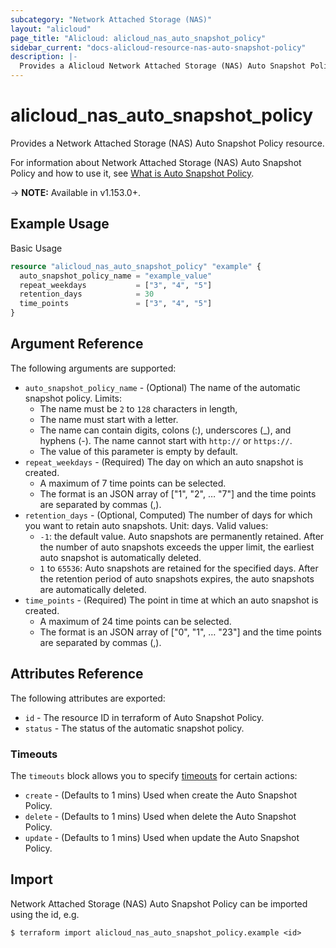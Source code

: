 ```yaml
---
subcategory: "Network Attached Storage (NAS)"
layout: "alicloud"
page_title: "Alicloud: alicloud_nas_auto_snapshot_policy"
sidebar_current: "docs-alicloud-resource-nas-auto-snapshot-policy"
description: |-
  Provides a Alicloud Network Attached Storage (NAS) Auto Snapshot Policy resource.
---
```


# alicloud\_nas\_auto\_snapshot\_policy

Provides a Network Attached Storage (NAS) Auto Snapshot Policy resource.

For information about Network Attached Storage (NAS) Auto Snapshot Policy and how to use it, see [What is Auto Snapshot Policy](https://www.alibabacloud.com/help/en/doc-detail/135662.html).

-> **NOTE:** Available in v1.153.0+.

## Example Usage

Basic Usage

```terraform
resource "alicloud_nas_auto_snapshot_policy" "example" {
  auto_snapshot_policy_name = "example_value"
  repeat_weekdays           = ["3", "4", "5"]
  retention_days            = 30
  time_points               = ["3", "4", "5"]
}
```

## Argument Reference

The following arguments are supported:

* `auto_snapshot_policy_name` - (Optional) The name of the automatic snapshot policy. Limits:
  - The name must be `2` to `128` characters in length,
  - The name must start with a letter.
  - The name can contain digits, colons (:), underscores (_), and hyphens (-). The name cannot start with `http://` or `https://`.
  - The value of this parameter is empty by default.
* `repeat_weekdays` - (Required) The day on which an auto snapshot is created.
  - A maximum of 7 time points can be selected.
  - The format is  an JSON array of ["1", "2", … "7"]  and the time points are separated by commas (,).
* `retention_days` - (Optional, Computed) The number of days for which you want to retain auto snapshots. Unit: days. Valid values:
  - `-1`: the default value. Auto snapshots are permanently retained. After the number of auto snapshots exceeds the upper limit, the earliest auto snapshot is automatically deleted.
  - `1` to `65536`: Auto snapshots are retained for the specified days. After the retention period of auto snapshots expires, the auto snapshots are automatically deleted.
* `time_points` - (Required) The point in time at which an auto snapshot is created.
  - A maximum of 24 time points can be selected.
  - The format is  an JSON array of ["0", "1", … "23"] and the time points are separated by commas (,).

## Attributes Reference

The following attributes are exported:

* `id` - The resource ID in terraform of Auto Snapshot Policy.
* `status` - The status of the automatic snapshot policy.

### Timeouts

The `timeouts` block allows you to specify [timeouts](https://www.terraform.io/docs/configuration-0-11/resources.html#timeouts) for certain actions:

* `create` - (Defaults to 1 mins) Used when create the Auto Snapshot Policy.
* `delete` - (Defaults to 1 mins) Used when delete the Auto Snapshot Policy.
* `update` - (Defaults to 1 mins) Used when update the Auto Snapshot Policy.

## Import

Network Attached Storage (NAS) Auto Snapshot Policy can be imported using the id, e.g.

```shell
$ terraform import alicloud_nas_auto_snapshot_policy.example <id>
```